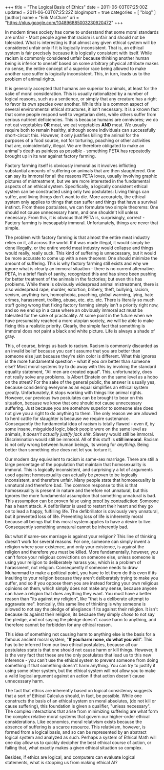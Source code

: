 +++
title = "The Logical Basis of Ethics"
date = 2011-06-03T07:25:00Z
updated = 2011-06-03T07:25:22Z
blogimport = true 
categories = [ "blog" ]
[author]
	name = "Erik McClure"
	uri = "https://plus.google.com/104896885003230920472"
+++

In modern times society has come to understand that some moral standards are unfair - Most people agree that racism is unfair and should not be tolerated. What is interesting is that almost any given ethical system will be considered unfair only if it is logically inconsistent. That is, an ethical system is fair precisely because it is logically consistent with itself. While racism is commonly considered unfair because thinking another human being is inferior to oneself based on some arbitrary physical attribute makes no sense, the entire concept of a superior race being allowed to make another race suffer is logically inconsistent. This, in turn, leads us to the problem of animal rights.

It is generally accepted that humans are superior to animals, at least for the sake of moral consideration. This is usually rationalized by a number of logical reasons, such as a sentience, or simply that any creature has a right to favor its own species over another. While this is a common aspect of several environmental ethical structures, it isn't necessary. It is a known fact that some people respond well to vegetarian diets, while others suffer from serious nutrient deficiencies. This is because humans are omnivores; we do not eat vegetables **OR** meat, we eat vegetables **AND** meat. We usually require both to remain healthy, although some individuals can successfully short-circuit this. However, it only justifies killing the animal for the purposes of a food source, not for torturing, poaching or other activities that are, coincidentally, illegal. We are therefore obligated to make an animal's death as painless as possible - something PETA has repeatedly brought up in its war against factory farming.

Factory farming itself is obviously immoral as it involves inflicting substantial amounts of suffering on animals that are then slaughtered. One can say its immoral for all the reasons PETA loves, usually involving graphic pictures of mistreatment, but we are more interested in the fundamental aspects of an ethical system. Specifically, a logically consistent ethical system can be constructed using only two postulates: Living things can suffer, and living things don't want to die. More accurately, the ethical system only applies to things that can suffer and things that have a survival instinct. From these postulates, we can formulate two simple theorems: One should not cause unnecessary harm, and one shouldn't kill unless necessary. From this, it is obvious that PETA is, surprisingly, correct - Factory farming is inescapably immoral. Unfortunately, things are never that simple.

The problem with factory farming is that almost the entire meat industry relies on it, all across the world. If it was made illegal, it would simply be done illegally, or the entire world meat industry would collapse and things would really, really suck. This kind of suffering is unnecessary, but it would be more accurate to come up with a new theorem: One should minimize the amount of suffering. This is why factory farming still exists and why we ignore what is clearly an immoral situation - there is no current alternative. PETA, in a brief flash of sanity, recognized this and has since been pushing for better treatment of the animals in the factories; but even this has problems. While there is obviously widespread animal mistreatment, there is also widespread rape, murder, extortion, bribery, theft, bullying, racism, sexism, anything-ism, homophobia, poaching, global warming, lying, hate crimes, harassment, trolling, abuse, etc. etc. etc. There is literally so much stuff going wrong that fixing factory farming simply isn't a priority right now, and so we end up in a case where an obviously immoral act must be tolerated for the sake of practicality. At some point in the future when we have presumably reached a more utopian society, we will be able to make fixing this a realistic priority. Clearly, the simple fact that something is immoral does not paint a black and white picture. Life is always a shade of gray.

This, of course, brings us back to racism. Racism is commonly discarded as an invalid belief because you can't assume that you are better than someone else just because they're skin color is different. What this ignores is the more fundamental question - what if you *are* better than someone else? Most moral systems try to do away with this by invoking the standard equality statement, "All men are created equal". This, unfortunately, does not really solve any problems. Is Albert Einstein on the same level as a hobo on the street? For the sake of the general public, the answer is usually yes, because considering everyone as an equal simplifies an ethical system greatly. Unfortunately, it stops working with things like animal rights. However, our previous two postulates can be brought to bear on this situation, because we know that one should not cause unnecessary suffering. Just because you are somehow superior to someone else does not give you a right to do anything to them. The only reason we are allowed to herd cattle for slaughter is because we require sustenance. Consequently the fundamental idea of racism is totally flawed - even if, by some insane, misguided logic, black people were on the same level as animals, it *doesn't actually justify jack shit*. Slavery would still be immoral. Discrimination would still be immoral. All of this stuff is **still immoral**. Racism is not only wrong between human beings, its wrong for *anything*. Being better than something else does not let you torture it.

Our modern day equivalent to racism is same-sex marriage. There are still a large percentage of the population that maintain that homosexuality is immoral. This is logically inconsistent, and surprisingly a lot of arguments used against homosexuality can actually be *proven* to be logically inconsistent, and therefore unfair. Many people state that homosexuality is unnatural and therefore bad. The common response to this is that homosexuality is present in nature and therefore not unnatural, but this ignores the more fundamental assumption that something unnatural is bad. This assumption can be proven false using [proof by contradiction](http://en.wikipedia.org/wiki/Proof_by_contradiction): Someone has a heart attack. A defibrillator is used to restart their heart and they go on to lead a happy, fulfilling life. The defibrillator is obviously very unnatural, but it prevented loss of life. Preventing loss of life is inherently moral because all beings that this moral system applies to have a desire to live. Consequently something unnatural cannot be inherently bad.

But what if same-sex marriage is against your religion? This line of thinking doesn't work for several reasons. For one, someone can simply invent a religion where your existence, and only your existence, is against the religion and therefore you must be killed. More fundamentally, however, you can't force your religious convictions on someone else, unless someone is using your religion to deliberately harass you, which is a problem of harassment, not religion. Consequently if someone needs to draw Muhammad to make a political point, you have to let them do this even if its insulting to your religion because they aren't deliberately trying to make you suffer, and so if you oppose them you are instead forcing your own religious opinions on them, which simply does not make any sense, because anyone can have a religion that does anything they want. You must have a better reason than "its against my religion", like "that is a deliberate attempt to aggravate me". Ironically, this same line of thinking is why someone is allowed to not say the pledge of allegiance if its against their religion. It isn't because its against their religion, its because they simply *chose* to not say the pledge, and not saying the pledge doesn't cause harm to anything, and therefore cannot be forbidden for any ethical reason.

This idea of something not causing harm to anything else is the basis for a famous ancient moral system, "**If you harm none, do what you will**". This has to be inferred from our two ethical postulates, because all our postulates state is that one should not cause harm or kill things. However, it is the very fact that these are the only postulates that lead us to this new inference - you can't use the ethical system to prevent someone from doing something if that something doesn't harm anything. You can try to justify it using some other system, but the ethical system will not allow you to make a valid logical argument against an action if that action doesn't cause unnecessary harm.

The fact that ethics are inherently based on logical consistency suggests that a sort of Ethical Calculus should, in fact, be possible. While one constructs the basis of an ethical system on moral absolutes, (do not kill or cause suffering), this foundation is given a qualifier, "unless necessary". The complex interactions that arise from minimizing suffering are what form the complex relative moral systems that govern our higher-order ethical considerations. Like economics, moral relativism exists because the absence of suffering is a scarce resource. This relativism, however, is formed from a logical basis, and so can be represented by an abstract logical system and analyzed as such. Perhaps a system of Ethical Math will one day allow us to quickly decipher the best ethical course of action, or failing that, what exactly makes a given ethical situation so complex.

Besides, if ethics are logical, and computers can evaluate logical statements, what is stopping us from making ethical AI?
